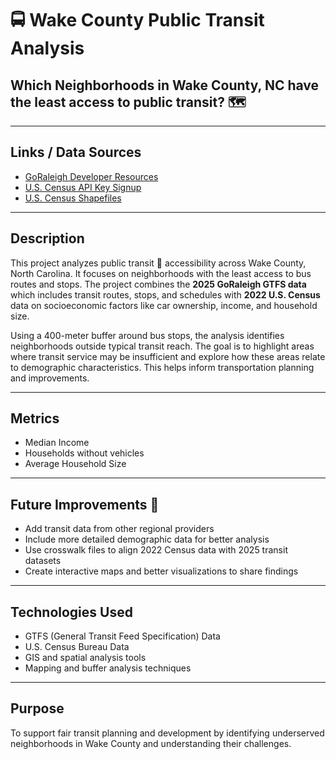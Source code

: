 # 🚍 Wake County Public Transit Analysis

## Which Neighborhoods in Wake County, NC have the least access to public transit? 🗺️

---

## Links / Data Sources

* [GoRaleigh Developer Resources](https://goraleigh.org/developer-resources)
* [U.S. Census API Key Signup](https://api.census.gov/data/key_signup.html)
* [U.S. Census Shapefiles](https://www.census.gov/cgi-bin/geo/shapefiles/)

---

## Description

This project analyzes public transit 🚌 accessibility across Wake County, North Carolina. It focuses on neighborhoods with the least access to bus routes and stops. The project combines the **2025 GoRaleigh GTFS data** which includes transit routes, stops, and schedules with **2022 U.S. Census** data on socioeconomic factors like car ownership, income, and household size.

Using a 400-meter buffer around bus stops, the analysis identifies neighborhoods outside typical transit reach. The goal is to highlight areas where transit service may be insufficient and explore how these areas relate to demographic characteristics. This helps inform transportation planning and improvements.

---

## Metrics

- Median Income
- Households without vehicles
- Average Household Size 

---

## Future Improvements 🔧

* Add transit data from other regional providers
* Include more detailed demographic data for better analysis
* Use crosswalk files to align 2022 Census data with 2025 transit datasets
* Create interactive maps and better visualizations to share findings

---

## Technologies Used

* GTFS (General Transit Feed Specification) Data
* U.S. Census Bureau Data
* GIS and spatial analysis tools
* Mapping and buffer analysis techniques

---

## Purpose

To support fair transit planning and development by identifying underserved neighborhoods in Wake County and understanding their challenges.
